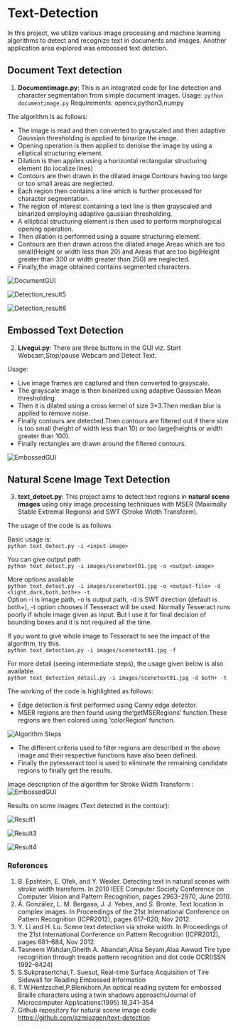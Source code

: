 # Text-Detection
In this project, we utilize various image processing and machine learning algorithms to detect and recognize text in documents and images. Another application area explored was embossed text detction.

## Document Text detection

1. **Documentimage.py**: This is an integrated code for line detection and character segmentation from simple document images.
Usage: `python documentimage.py`
Requirements: opencv,python3,numpy

The algorithm is as follows:

* The image is read and then converted to grayscaled and then adaptive Gaussian thresholding is applied to binarize the image.
*	Opening operation is then applied to denoise the image by using a elliptical structuring element.
*	Dilation is then applies using a horizontal rectangular structuring element (to localize lines)
*	Contours are then drawn in the dilated image.Contours having too large or too small areas are neglected.
*	Each region then contains a line which is further processed for character segmentation.
*	The region of interest containing a text line is then grayscaled and binarized employing adaptive gaussian thresholding.
*	A elliptical structuring element is then used to perform morphological opening operation.
*	Then dilation is performed using a square structuring element.
*	Contours are then drawn across the dilated image.Areas which are too small(Height or width less than 20) and Areas that are too big(Height greater than 300 or width greater than 250) are neglected.
*	Finally,the image obtained contains segmented characters.

![DocumentGUI](https://github.com/chitransh1998/Text-Detection/blob/main/documentgui.png?raw=true)

![Detection_result5](https://github.com/chitransh1998/Text-Detection/blob/main/detection_result5.png?raw=true)

![Detection_result6](https://github.com/chitransh1998/Text-Detection/blob/main/detection_result6.png?raw=true)

## Embossed Text Detection

2. **Livegui.py**: There are three buttons in the GUI viz. Start Webcam,Stop/pause Webcam and Detect Text.

Usage:
*	Live image frames are captured and then converted to grayscale.
*	The grayscale image is then binarized using adaptive Gaussian Mean thresholding.
*	Then it is dilated using a cross kernel of size 3*3.Then median blur is applied to remove noise.
*	Finally contours are detected.Then contours are filtered out if there size is too small (height of width less than 10) or too large(heights or width greater than 100).
*	Finally rectangles are drawn around the filtered contours.

![EmbossedGUI](https://github.com/chitransh1998/Text-Detection/blob/main/embossedgui.png?raw=true)

## Natural Scene Image Text Detection

3. **text_detect.py**: This project aims to detect text regions in **natural scene images** using only image processing techniques with MSER (Maximally Stable Extremal Regions) and SWT (Stroke Width Transform). 

The usage of the code is as follows  

Basic usage is:  
`python text_detect.py -i <input-image>`  

You can give output path   
`python text_detect.py -i images/scenetext01.jpg -o <output-image>`  

More options available  
`python text_detect.py -i images/scenetext01.jpg -o <output-file> -d <light,dark,both,both+> -t`  
Option -i is image path, -o is output path, -d is SWT direction (default is both+), -t option chooses if Tesseract will be used. Normally Tesseract runs poorly if whole image given as input. But I use it for final decision of bounding boxes and it is not required all the time.  

If you want to give whole image to Tesseract to see the impact of the algorithm, try this.  
`python text_detection.py -i images/scenetext01.jpg -f`

For more detail (seeing intermediate steps), the usage given below is also available.  
`python text_detection_detail.py -i images/scenetext01.jpg -d both+ -t`


The working of the code is highlighted as follows:  
* Edge detection is first performed using Canny edge detector.
* MSER regions are then found using the‘getMSERegions’ function.These regions are then colored using ‘colorRegion’ function. 

![Algorithm Steps](https://github.com/chitransh1998/Text-Detection/blob/main/SWT_algo.png?raw=true)

* The different criteria used to filter regions are described in the above image and their respective functions have also been defined.
* Finally the pytesseract tool is used to eliminate the remaining candidate regions to finally get the results.
  
Image description of the algorithm for Stroke Width Transform :    
![EmbossedGUI](https://github.com/chitransh1998/Text-Detection/blob/main/SWT_algo_images.png?raw=true)  

Results on some images (Text detected in the contour):

![Result1](https://github.com/chitransh1998/Text-Detection/blob/main/detection_result.png?raw=true)

![Result3](https://github.com/chitransh1998/Text-Detection/blob/main/detection_results3.png?raw=true)

![Result4](https://github.com/chitransh1998/Text-Detection/blob/main/detection_results4.png?raw=true)


### References

1.	B. Epshtein, E. Ofek, and Y. Wexler. Detecting text in natural scenes with stroke width transform. In 2010 IEEE Computer Society Conference on Computer Vision and Pattern Recognition, pages 2963–2970, June 2010.
2.	Á. González, L. M. Bergasa, J. J. Yebes, and S. Bronte. Text location in complex images. In Proceedings of the 21st International Conference on Pattern Recognition (ICPR2012), pages 617–620, Nov 2012.
3.	Y. Li and H. Lu. Scene text detection via stroke width. In Proceedings of the 21st International Conference on Pattern Recognition (ICPR2012), pages 681–684, Nov 2012.
4.	Tasneem Wahdan,Gheith A. Abandah,Alisa Seyam,Alaa Awwad Tire type recognition through treads pattern recognition and dot code OCR(ISSN 1992-8424)
5.	S.Sukprasertchai,T. Suesut, Real-time Surface Acquisition of Tire Sidewall for Reading Embossed Information
6.	T.W.Hentzschel,P.Blenkhorn,An optical reading system for embossed Braille characters using a twin shadows approach(Journal of Microcomputer Applications(1995) 18,341-354
7.	Github repository for natural scene image code https://github.com/azmiozgen/text-detection

